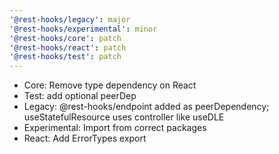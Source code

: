 ```yaml
---
'@rest-hooks/legacy': major
'@rest-hooks/experimental': minor
'@rest-hooks/core': patch
'@rest-hooks/react': patch
'@rest-hooks/test': patch
---
```


- Core: Remove type dependency on React
- Test: add optional peerDep
- Legacy: @rest-hooks/endpoint added as peerDependency; useStatefulResource uses controller like useDLE
- Experimental: Import from correct packages
- React: Add ErrorTypes export
